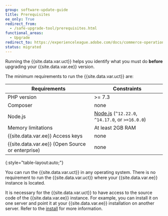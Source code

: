 ```yaml
---
group: software-update-guide
title: Prerequisites
ee_only: True
redirect_from:
  - /safe-upgrade-tool/prerequisites.html
functional_areas:
  - Upgrade
redirect_to: https://experienceleague.adobe.com/docs/commerce-operations/upgrade-guide/upgrade-compatibility-tool/prerequisites.html
status: migrated
---
```


Running the {{site.data.var.uct}} helps you identify what you must do **before** upgrading your {{site.data.var.ee}} version.

The minimum requirements to run the {{site.data.var.uct}} are:

| **Requirements** | **Constraints** |
|----------------|-----------------|
| PHP version| >= 7.3 |
| Composer | none |
| Node.js | [Node.js](https://nodejs.org/) (`^12.22.0`, `^14.17.0`, or `>=16.0.0`) |
| Memory limitations | At least 2GB RAM |
| {{site.data.var.ee}} Access keys | none |
| {{site.data.var.ee}} (Open Source or enterprise) | none |
{:style="table-layout:auto;"}

You can run the {{site.data.var.uct}} in any operating system. There is no requirement to run the {{site.data.var.uct}} where your {{site.data.var.ee}} instance is located.

It is necessary for the {{site.data.var.uct}} to have access to the source code of the {{site.data.var.ee}} instance. For example, you can install it on one server and point it at your {{site.data.var.ee}} installation on another server. Refer to the [install](https://experienceleague.adobe.com/docs/commerce-operations/upgrade-guide/upgrade-compatibility-tool/install.html#install) for more information.
